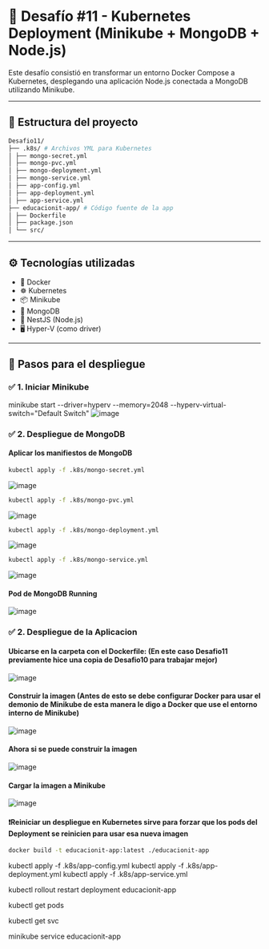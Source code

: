 # 🚀 Desafío #11 - Kubernetes Deployment (Minikube + MongoDB + Node.js)

Este desafío consistió en transformar un entorno Docker Compose a Kubernetes, desplegando una aplicación Node.js conectada a MongoDB utilizando Minikube.

---

## 📁 Estructura del proyecto

```bash
Desafio11/
├── .k8s/ # Archivos YML para Kubernetes
│ ├── mongo-secret.yml
│ ├── mongo-pvc.yml
│ ├── mongo-deployment.yml
│ ├── mongo-service.yml
│ ├── app-config.yml
│ ├── app-deployment.yml
│ ├── app-service.yml
├── educacionit-app/ # Código fuente de la app
│ ├── Dockerfile
│ ├── package.json
│ └── src/
```
---

## ⚙️ Tecnologías utilizadas

- 🐳 Docker
- ☸️ Kubernetes
- 📦 Minikube
- 🐘 MongoDB
- 🧠 NestJS (Node.js)
- 🖥️ Hyper-V (como driver)

---

## 🔄 Pasos para el despliegue

### ✅ 1. Iniciar Minikube

minikube start --driver=hyperv --memory=2048 --hyperv-virtual-switch="Default Switch"
![image](https://github.com/user-attachments/assets/3f6acbd4-beef-4475-bb4e-1989127e4e1a)


### ✅ 2. Despliegue de MongoDB
#### Aplicar los manifiestos de MongoDB

```bash
kubectl apply -f .k8s/mongo-secret.yml
```
![image](https://github.com/user-attachments/assets/a74e5346-c139-4d46-8edb-e3b4e1cd90df)

```bash
kubectl apply -f .k8s/mongo-pvc.yml
```
![image](https://github.com/user-attachments/assets/f0919dbe-3909-422f-82a2-52dcfd6fa695)

```bash
kubectl apply -f .k8s/mongo-deployment.yml
```
![image](https://github.com/user-attachments/assets/b35518c5-d7b9-4e8d-a1f8-4952c2152ed9)

```bash
kubectl apply -f .k8s/mongo-service.yml
```
![image](https://github.com/user-attachments/assets/e1cd67ec-9147-472a-af22-163fc429c5e6)

#### Pod de MongoDB Running

![image](https://github.com/user-attachments/assets/9f403adc-02ab-4fbb-8809-3626e36045cc)

### ✅ 2. Despliegue de la Aplicacion
#### Ubicarse en la carpeta con el Dockerfile: (En este caso Desafio11 previamente hice una copia de Desafio10 para trabajar mejor)

![image](https://github.com/user-attachments/assets/b430ae6b-0974-499f-b8ce-aad30ec6758f)

#### Construir la imagen (Antes de esto se debe configurar Docker para usar el demonio de Minikube de esta manera le digo a Docker que use el entorno interno de Minikube)

![image](https://github.com/user-attachments/assets/a4307653-e5ff-43ee-9d90-522d3b1aedf4)

#### Ahora si se puede construir la imagen

![image](https://github.com/user-attachments/assets/c480df1e-f1f3-432f-8fae-90bcb02b59f8)

#### Cargar la imagen a Minikube

![image](https://github.com/user-attachments/assets/ecc7543e-ffcf-4285-b158-83364e7f2378)

#### ❗Reiniciar un despliegue en Kubernetes sirve para forzar que los pods del Deployment se reinicien para usar esa nueva imagen

```bash
docker build -t educacionit-app:latest ./educacionit-app
```


kubectl apply -f .k8s/app-config.yml
kubectl apply -f .k8s/app-deployment.yml
kubectl apply -f .k8s/app-service.yml


kubectl rollout restart deployment educacionit-app

kubectl get pods

kubectl get svc

minikube service educacionit-app
